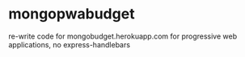 # mongopwabudget
re-write code for mongobudget.herokuapp.com for progressive web applications, no express-handlebars
